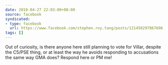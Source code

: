 ```yaml
---
date: 2010-04-27 22:03:00+08:00
source: facebook
syndicated:
- type: facebook
  url: https://www.facebook.com/stephen.roy.tang/posts/121450297867696
tags: []
---
```


Out of curiosity, is there anyone here still planning to vote for Villar, despite the C5/PSE thing, or at least the way he avoids responding to accusations the same way GMA does? Respond here or PM me!